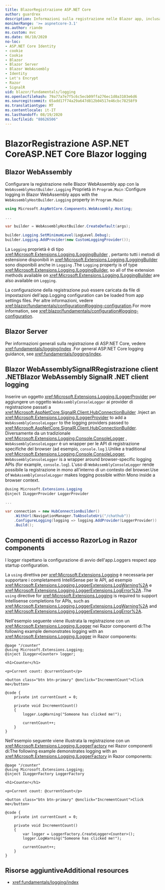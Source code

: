 ```yaml
---
title: BlazorRegistrazione ASP.NET Core
author: guardrex
description: Informazioni sulla registrazione nelle Blazor app, inclusa la configurazione a livello di log e su come scrivere messaggi di log dai Razor componenti.
monikerRange: '>= aspnetcore-3.1'
ms.author: riande
ms.custom: mvc
ms.date: 06/10/2020
no-loc:
- ASP.NET Core Identity
- cookie
- Cookie
- Blazor
- Blazor Server
- Blazor WebAssembly
- Identity
- Let's Encrypt
- Razor
- SignalR
uid: blazor/fundamentals/logging
ms.openlocfilehash: 79a77a7e7f5c6c5ecb09ffa276ec1d0a3103e6d6
ms.sourcegitcommit: 65add17f74a29a647d812b04517e46cbc78258f9
ms.translationtype: MT
ms.contentlocale: it-IT
ms.lasthandoff: 08/19/2020
ms.locfileid: "88626506"
---
```

# <a name="aspnet-core-no-locblazor-logging"></a><span data-ttu-id="06acb-103">BlazorRegistrazione ASP.NET Core</span><span class="sxs-lookup"><span data-stu-id="06acb-103">ASP.NET Core Blazor logging</span></span>

## Blazor WebAssembly

<span data-ttu-id="06acb-104">Configurare la registrazione nelle Blazor WebAssembly app con la `WebAssemblyHostBuilder.Logging` Proprietà in `Program.Main` :</span><span class="sxs-lookup"><span data-stu-id="06acb-104">Configure logging in Blazor WebAssembly apps with the `WebAssemblyHostBuilder.Logging` property in `Program.Main`:</span></span>

```csharp
using Microsoft.AspNetCore.Components.WebAssembly.Hosting;

...

var builder = WebAssemblyHostBuilder.CreateDefault(args);

builder.Logging.SetMinimumLevel(LogLevel.Debug);
builder.Logging.AddProvider(new CustomLoggingProvider());
```

<span data-ttu-id="06acb-105">La `Logging` proprietà è di tipo <xref:Microsoft.Extensions.Logging.ILoggingBuilder> , pertanto tutti i metodi di estensione disponibili in <xref:Microsoft.Extensions.Logging.ILoggingBuilder> sono disponibili anche in `Logging` .</span><span class="sxs-lookup"><span data-stu-id="06acb-105">The `Logging` property is of type <xref:Microsoft.Extensions.Logging.ILoggingBuilder>, so all of the extension methods available on <xref:Microsoft.Extensions.Logging.ILoggingBuilder> are also available on `Logging`.</span></span>

<span data-ttu-id="06acb-106">La configurazione della registrazione può essere caricata da file di impostazioni dell'app.</span><span class="sxs-lookup"><span data-stu-id="06acb-106">Logging configuration can be loaded from app settings files.</span></span> <span data-ttu-id="06acb-107">Per altre informazioni, vedere <xref:blazor/fundamentals/configuration#logging-configuration>.</span><span class="sxs-lookup"><span data-stu-id="06acb-107">For more information, see <xref:blazor/fundamentals/configuration#logging-configuration>.</span></span>

## Blazor Server

<span data-ttu-id="06acb-108">Per informazioni generali sulla registrazione di ASP.NET Core, vedere <xref:fundamentals/logging/index> .</span><span class="sxs-lookup"><span data-stu-id="06acb-108">For general ASP.NET Core logging guidance, see <xref:fundamentals/logging/index>.</span></span>

## <a name="no-locblazor-webassembly-no-locsignalr-net-client-logging"></a><span data-ttu-id="06acb-109">Blazor WebAssemblySignalRRegistrazione client .NET</span><span class="sxs-lookup"><span data-stu-id="06acb-109">Blazor WebAssembly SignalR .NET client logging</span></span>

<span data-ttu-id="06acb-110">Inserire un oggetto <xref:Microsoft.Extensions.Logging.ILoggerProvider> per aggiungere un oggetto `WebAssemblyConsoleLogger` ai provider di registrazione passati a <xref:Microsoft.AspNetCore.SignalR.Client.HubConnectionBuilder> .</span><span class="sxs-lookup"><span data-stu-id="06acb-110">Inject an <xref:Microsoft.Extensions.Logging.ILoggerProvider> to add a `WebAssemblyConsoleLogger` to the logging providers passed to <xref:Microsoft.AspNetCore.SignalR.Client.HubConnectionBuilder>.</span></span> <span data-ttu-id="06acb-111">Diversamente da un tradizionale <xref:Microsoft.Extensions.Logging.Console.ConsoleLogger> , `WebAssemblyConsoleLogger` è un wrapper per le API di registrazione specifiche del browser (ad esempio, `console.log` ).</span><span class="sxs-lookup"><span data-stu-id="06acb-111">Unlike a traditional <xref:Microsoft.Extensions.Logging.Console.ConsoleLogger>, `WebAssemblyConsoleLogger` is a wrapper around browser-specific logging APIs (for example, `console.log`).</span></span> <span data-ttu-id="06acb-112">L'uso di `WebAssemblyConsoleLogger` rende possibile la registrazione in mono all'interno di un contesto del browser.</span><span class="sxs-lookup"><span data-stu-id="06acb-112">Use of `WebAssemblyConsoleLogger` makes logging possible within Mono inside a browser context.</span></span>

```csharp
@using Microsoft.Extensions.Logging
@inject ILoggerProvider LoggerProvider

...

var connection = new HubConnectionBuilder()
    .WithUrl(NavigationManager.ToAbsoluteUri("/chathub"))
    .ConfigureLogging(logging => logging.AddProvider(LoggerProvider))
    .Build();
```

## <a name="log-in-no-locrazor-components"></a><span data-ttu-id="06acb-113">Componenti di accesso Razor</span><span class="sxs-lookup"><span data-stu-id="06acb-113">Log in Razor components</span></span>

<span data-ttu-id="06acb-114">I logger rispettano la configurazione di avvio dell'app.</span><span class="sxs-lookup"><span data-stu-id="06acb-114">Loggers respect app startup configuration.</span></span>

<span data-ttu-id="06acb-115">La `using` direttiva per <xref:Microsoft.Extensions.Logging> è necessaria per supportare i completamenti IntelliSense per le API, ad esempio <xref:Microsoft.Extensions.Logging.LoggerExtensions.LogWarning%2A> e <xref:Microsoft.Extensions.Logging.LoggerExtensions.LogError%2A> .</span><span class="sxs-lookup"><span data-stu-id="06acb-115">The `using` directive for <xref:Microsoft.Extensions.Logging> is required to support Intellisense completions for APIs, such as <xref:Microsoft.Extensions.Logging.LoggerExtensions.LogWarning%2A> and <xref:Microsoft.Extensions.Logging.LoggerExtensions.LogError%2A>.</span></span>

<span data-ttu-id="06acb-116">Nell'esempio seguente viene illustrata la registrazione con un <xref:Microsoft.Extensions.Logging.ILogger> nei Razor componenti di:</span><span class="sxs-lookup"><span data-stu-id="06acb-116">The following example demonstrates logging with an <xref:Microsoft.Extensions.Logging.ILogger> in Razor components:</span></span>

```razor
@page "/counter"
@using Microsoft.Extensions.Logging;
@inject ILogger<Counter> logger;

<h1>Counter</h1>

<p>Current count: @currentCount</p>

<button class="btn btn-primary" @onclick="IncrementCount">Click me</button>

@code {
    private int currentCount = 0;

    private void IncrementCount()
    {
        logger.LogWarning("Someone has clicked me!");

        currentCount++;
    }
}
```

<span data-ttu-id="06acb-117">Nell'esempio seguente viene illustrata la registrazione con un <xref:Microsoft.Extensions.Logging.ILoggerFactory> nei Razor componenti di:</span><span class="sxs-lookup"><span data-stu-id="06acb-117">The following example demonstrates logging with an <xref:Microsoft.Extensions.Logging.ILoggerFactory> in Razor components:</span></span>

```razor
@page "/counter"
@using Microsoft.Extensions.Logging;
@inject ILoggerFactory LoggerFactory

<h1>Counter</h1>

<p>Current count: @currentCount</p>

<button class="btn btn-primary" @onclick="IncrementCount">Click me</button>

@code {
    private int currentCount = 0;

    private void IncrementCount()
    {
        var logger = LoggerFactory.CreateLogger<Counter>();
        logger.LogWarning("Someone has clicked me!");

        currentCount++;
    }
}
```

## <a name="additional-resources"></a><span data-ttu-id="06acb-118">Risorse aggiuntive</span><span class="sxs-lookup"><span data-stu-id="06acb-118">Additional resources</span></span>

* <xref:fundamentals/logging/index>
